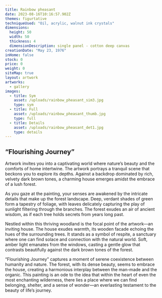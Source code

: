 ```yaml
---
title: Rainbow pheasant
date: 2023-08-16T10:16:57.902Z
themes: figurtative
techniqueUsed: "Oil, acrylic, walnut ink crystals"
dimensions:
  height: 50
  width: 50
  thickness: 4
  dimensionDescription: single panel - cotton deep canvas
creationDate: "May 23, 1976"
inHome: false
stock: 0
price: 0
weight: 0
siteMap: true
layout: artwork
artworks:
  - gallery
images:
  - title: Sym
    asset: /uploads/rainbow_pheasant_sim3.jpg
    type: sym
  - title: Full
    asset: /uploads/rainbow_pheasant_thumb.jpg
    type: full
  - title: Details
    asset: /uploads/rainbow_pheasant_det1.jpg
    type: details
---
```


## “Flourishing Journey”

Artwork invites you into a captivating world where nature’s beauty and the comforts of home intertwine. The artwork portrays a tranquil scene that beckons you to explore its depths. Against a backdrop dominated by rich, velvety dark brown tones, a charming house emerges amidst the embrace of a lush forest.

As you gaze at the painting, your senses are awakened by the intricate details that make up the forest landscape. Deep, verdant shades of green form a tapestry of foliage, with leaves delicately capturing the play of sunlight filtering through the branches. The forest exudes an air of ancient wisdom, as if each tree holds secrets from years long past.

Nestled within this thriving woodland is the focal point of the artwork—an inviting house. The house exudes warmth, its wooden facade echoing the hues of the surrounding trees. It stands as a symbol of respite, a sanctuary where one can find solace and connection with the natural world. Soft, amber light emanates from the windows, casting a gentle glow that contrasts beautifully against the dark brown tones of the forest.

“Flourishing Journey” captures a moment of serene coexistence between humanity and nature. The forest, with its dense beauty, seems to embrace the house, creating a harmonious interplay between the man-made and the organic. This painting is an ode to the idea that within the heart of even the most enchanting wilderness, there lies a place where we can find belonging, shelter, and a sense of wonder—an everlasting testament to the beauty of life’s journey.
